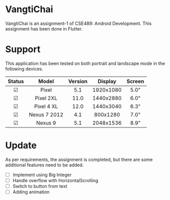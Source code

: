# VangtiChai

VangtiChai is an assignment-1 of CSE489: Android Development. This assignment has been done in Flutter.

# Support

This application has been tested on both portrait and landscape mode in the following devices.

|  Status  |     Model    | Version |  Display  | Screen |
|:--------:|:------------:|:-------:|:---------:|:------:|
| &#x2611; |     Pixel    |   5.1   | 1920x1080 |  5.0"  |
| &#x2611; |   Pixel 2XL  |   11.0  | 1440x2880 |  6.0"  |
| &#x2611; |  Pixel 4 XL  |   12.0  | 1440x3040 |  6.3"  |
| &#x2611; | Nexus 7 2012 |   4.1   |  800x1280 |  7.0"  |
| &#x2611; |    Nexus 9   |   5.1   | 2048x1536 |  8.9"  |

# Update
As per requirements, the assignment is completed, but there are some additional features need to be added.
- [ ] Implement using Big Integer
- [ ] Handle overflow with HorizontalScrolling
- [ ] Switch to button from text
- [ ] Adding animation
